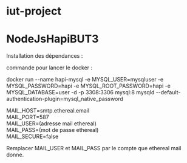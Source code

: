 # iut-project
# NodeJsHapiBUT3

Installation des dépendances :





commande pour lancer le docker :

docker run --name hapi-mysql -e MYSQL_USER=mysqluser -e MYSQL_PASSWORD=hapi -e MYSQL_ROOT_PASSWORD=hapi -e MYSQL_DATABASE=user -d -p 3308:3306 mysql:8 mysqld --default-authentication-plugin=mysql_native_password

MAIL_HOST=smtp.ethereal.email<br>
MAIL_PORT=587<br>
MAIL_USER=(adresse mail ethereal)<br>
MAIL_PASS=(mot de passe ethereal)<br>
MAIL_SECURE=false


Remplacer MAIL_USER et MAIL_PASS par le compte que ethereal mail donne.
